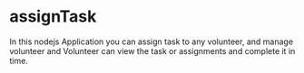 # assignTask
In this nodejs Application you can assign task to any volunteer, and manage volunteer and Volunteer can view the task or assignments and complete it in time. 
